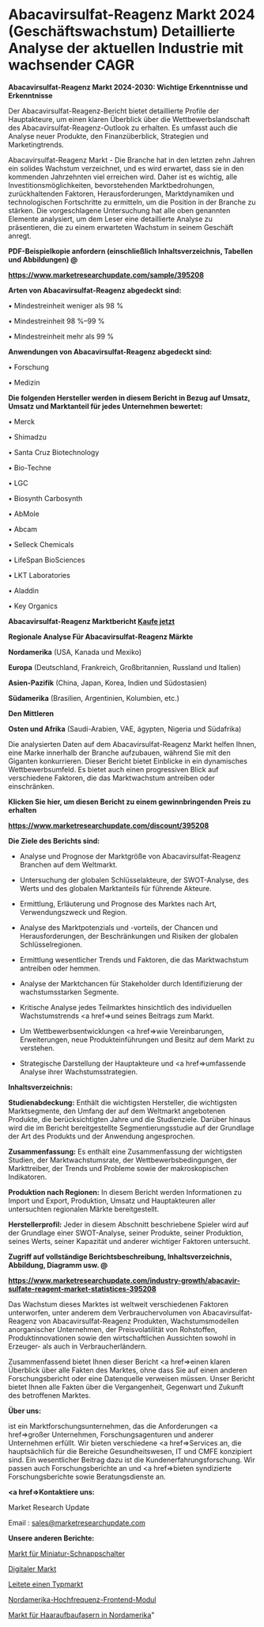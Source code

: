 # Abacavirsulfat-Reagenz Markt 2024 (Geschäftswachstum) Detaillierte Analyse der aktuellen Industrie mit wachsender CAGR

<strong>Abacavirsulfat-Reagenz Markt 2024-2030: Wichtige Erkenntnisse und Erkenntnisse</strong>

Der Abacavirsulfat-Reagenz-Bericht bietet detaillierte Profile der Hauptakteure, um einen klaren Überblick über die Wettbewerbslandschaft des Abacavirsulfat-Reagenz-Outlook zu erhalten. Es umfasst auch die Analyse neuer Produkte, den Finanzüberblick, Strategien und Marketingtrends.

Abacavirsulfat-Reagenz Markt - Die Branche hat in den letzten zehn Jahren ein solides Wachstum verzeichnet, und es wird erwartet, dass sie in den kommenden Jahrzehnten viel erreichen wird. Daher ist es wichtig, alle Investitionsmöglichkeiten, bevorstehenden Marktbedrohungen, zurückhaltenden Faktoren, Herausforderungen, Marktdynamiken und technologischen Fortschritte zu ermitteln, um die Position in der Branche zu stärken. Die vorgeschlagene Untersuchung hat alle oben genannten Elemente analysiert, um dem Leser eine detaillierte Analyse zu präsentieren, die zu einem erwarteten Wachstum in seinem Geschäft anregt.



<strong><b>PDF-Beispielkopie anfordern (einschließlich Inhaltsverzeichnis, Tabellen und Abbildungen) @ </b></strong>

<strong><a href=https://www.marketresearchupdate.com/sample/395208>

<strong>https://www.marketresearchupdate.com/sample/395208</u></a></strong></strong>



<strong>Arten von Abacavirsulfat-Reagenz abgedeckt sind:</strong>

• Mindestreinheit weniger als 98 %

• Mindestreinheit 98 %–99 %

• Mindestreinheit mehr als 99 %



<strong>Anwendungen von Abacavirsulfat-Reagenz abgedeckt sind:</strong>

• Forschung

• Medizin



<strong>Die folgenden Hersteller werden in diesem Bericht in Bezug auf Umsatz, Umsatz und Marktanteil für jedes Unternehmen bewertet:</strong>

• Merck

• Shimadzu

• Santa Cruz Biotechnology

• Bio-Techne

• LGC

• Biosynth Carbosynth

• AbMole

• Abcam

• Selleck Chemicals

• LifeSpan BioSciences

• LKT Laboratories

• Aladdin

• Key Organics



<strong>Abacavirsulfat-Reagenz Marktbericht <a href=https://www.marketresearchupdate.com/buynow/395208>Kaufe jetzt</a></strong>



<strong>Regionale Analyse Für Abacavirsulfat-Reagenz Märkte</strong>



<strong>Nordamerika</strong> (USA, Kanada und Mexiko)



<strong>Europa</strong> (Deutschland, Frankreich, Großbritannien, Russland und Italien)



<strong>Asien-Pazifik</strong> (China, Japan, Korea, Indien und Südostasien)



<strong>Südamerika</strong> (Brasilien, Argentinien, Kolumbien, etc.)



<strong>Den Mittleren</strong> 

<strong>Osten und Afrika</strong> (Saudi-Arabien, VAE, ägypten, Nigeria und Südafrika)

Die analysierten Daten auf dem Abacavirsulfat-Reagenz Markt helfen Ihnen, eine Marke innerhalb der Branche aufzubauen, während Sie mit den Giganten konkurrieren. Dieser Bericht bietet Einblicke in ein dynamisches Wettbewerbsumfeld. Es bietet auch einen progressiven Blick auf verschiedene Faktoren, die das Marktwachstum antreiben oder einschränken.



<strong>Klicken Sie hier, um diesen Bericht zu einem gewinnbringenden Preis zu erhalten
</strong>

<strong><a href=https://www.marketresearchupdate.com/discount/395208>https://www.marketresearchupdate.com/discount/395208</b></u></strong></a>



<strong>Die Ziele des Berichts sind:</strong>

- Analyse und Prognose der Marktgröße von Abacavirsulfat-Reagenz Branchen auf dem Weltmarkt.

- Untersuchung der globalen Schlüsselakteure, der SWOT-Analyse, des Werts und des globalen Marktanteils für führende Akteure.

- Ermittlung, Erläuterung und Prognose des Marktes nach Art, Verwendungszweck und Region.

- Analyse des Marktpotenzials und -vorteils, der Chancen und Herausforderungen, der Beschränkungen und Risiken der globalen Schlüsselregionen.

- Ermittlung wesentlicher Trends und Faktoren, die das Marktwachstum antreiben oder hemmen.

- Analyse der Marktchancen für Stakeholder durch Identifizierung der wachstumsstarken Segmente.

- Kritische Analyse jedes Teilmarktes hinsichtlich des individuellen Wachstumstrends <a href=>und</a> seines Beitrags zum Markt.

- Um Wettbewerbsentwicklungen <a href=>wie</a> Vereinbarungen, Erweiterungen, neue Produkteinführungen und Besitz auf dem Markt zu verstehen.

- Strategische Darstellung der Hauptakteure und <a href=>umfas</a>sende Analyse ihrer Wachstumsstrategien.



<strong>Inhaltsverzeichnis:</strong>



<strong>Studienabdeckung:</strong> Enthält die wichtigsten Hersteller, die wichtigsten Marktsegmente, den Umfang der auf dem Weltmarkt angebotenen Produkte, die berücksichtigten Jahre und die Studienziele. Darüber hinaus wird die im Bericht bereitgestellte Segmentierungsstudie auf der Grundlage der Art des Produkts und der Anwendung angesprochen.



<strong>Zusammenfassung:</strong> Es enthält eine Zusammenfassung der wichtigsten Studien, der Marktwachstumsrate, der Wettbewerbsbedingungen, der Markttreiber, der Trends und Probleme sowie der makroskopischen Indikatoren.



<strong>Produktion nach Regionen:</strong> In diesem Bericht werden Informationen zu Import und Export, Produktion, Umsatz und Hauptakteuren aller untersuchten regionalen Märkte bereitgestellt.



<strong>Herstellerprofil:</strong> Jeder in diesem Abschnitt beschriebene Spieler wird auf der Grundlage einer SWOT-Analyse, seiner Produkte, seiner Produktion, seines Werts, seiner Kapazität und anderer wichtiger Faktoren untersucht.



<strong><b>Zugriff auf vollständige Berichtsbeschreibung, Inhaltsverzeichnis, Abbildung, Diagramm usw. @ </b></strong>

<strong><a href=https://www.marketresearchupdate.com/industry-growth/abacavir-sulfate-reagent-market-statistices-395208>https://www.marketresearchupdate.com/industry-growth/abacavir-sulfate-reagent-market-statistices-395208</a></strong>

Das Wachstum dieses Marktes ist weltweit verschiedenen Faktoren unterworfen, unter anderem dem Verbrauchervolumen von Abacavirsulfat-Reagenz von Abacavirsulfat-Reagenz Produkten, Wachstumsmodellen anorganischer Unternehmen, der Preisvolatilität von Rohstoffen, Produktinnovationen sowie den wirtschaftlichen Aussichten sowohl in Erzeuger- als auch in Verbraucherländern.

Zusammenfassend bietet Ihnen dieser Bericht <a href=>einen</a> klaren Überblick über alle Fakten des Marktes, ohne dass Sie auf einen anderen Forschungsbericht oder eine Datenquelle verweisen müssen. Unser Bericht bietet Ihnen alle Fakten über die Vergangenheit, Gegenwart und Zukunft des betroffenen Marktes.



<strong>Über uns:</strong>

 ist ein Marktforschungsunternehmen, das die Anforderungen <a href=>großer</a> Unternehmen, Forschungsagenturen und anderer Unternehmen erfüllt. Wir bieten verschiedene <a href=>Services</a> an, die hauptsächlich für die Bereiche Gesundheitswesen, IT und CMFE konzipiert sind. Ein wesentlicher Beitrag dazu ist die Kundenerfahrungsforschung. Wir passen auch Forschungsberichte an und <a href=>bieten</a> syndizierte Forschungsberichte sowie Beratungsdienste an.



<strong><a href=>Kontaktiere uns:</a></strong>

Market Research Update

Email : sales@marketresearchupdate.com



<strong>Unsere anderen Berichte:</strong>

<a href=https://www.linkedin.com/pulse/miniature-snap-action-switches-market-expects-see-significant>Markt für Miniatur-Schnappschalter</a>

<a href=https://www.linkedin.com/pulse/digital-marketing-spending-market-size-historical-growth>Digitaler Markt</a>

<a href=https://www.linkedin.com/pulse/led-a-type-market-2023-analysis-growth-drivers-vendors>Leitete einen Typmarkt</a>

<a href=https://www.linkedin.com/pulse/north-america-radio-frequency-front-end-module>Nordamerika-Hochfrequenz-Frontend-Modul</a>

<a href=https://www.linkedin.com/pulse/north-america-hair-building-fibers-market-2023>Markt für Haaraufbaufasern in Nordamerika</a>"
